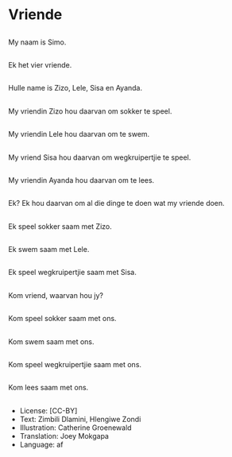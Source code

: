 # Vriende

##
My naam is Simo.

##
Ek het vier vriende.

##
Hulle name is Zizo,
Lele, Sisa en Ayanda.

##
My vriendin Zizo hou
daarvan om sokker te
speel.

##
My vriendin Lele hou
daarvan om te swem.

##
My vriend Sisa hou
daarvan om
wegkruipertjie te speel.

##
My vriendin Ayanda hou
daarvan om te lees.

##
Ek?
Ek hou daarvan om al
die dinge te doen wat
my vriende doen.

##
Ek speel sokker saam
met Zizo.

##
Ek swem saam met
Lele.

##
Ek speel wegkruipertjie
saam met Sisa.

##
Kom vriend, waarvan
hou jy?

##
Kom speel sokker saam
met ons.

##
Kom swem saam met
ons.

##
Kom speel
wegkruipertjie saam
met ons.

##
Kom lees saam met
ons.

##
* License: [CC-BY]
* Text: Zimbili Dlamini, Hlengiwe Zondi
* Illustration: Catherine Groenewald
* Translation: Joey Mokgapa
* Language: af
